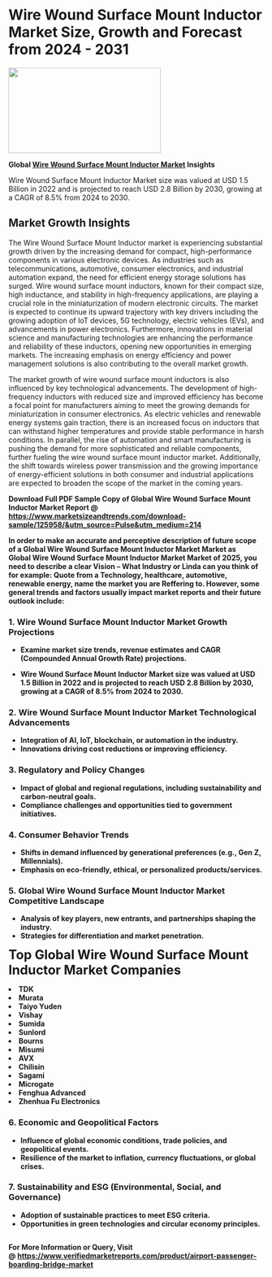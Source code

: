 <H1>Wire Wound Surface Mount Inductor Market Size, Growth and Forecast from 2024 - 2031</H1><img class="aligncenter size-medium wp-image-584254" src="https://thirdeyenews.in/wp-content/uploads/2024/09/Global-Market-Research-300x168.jpeg" alt="" width="300" height="168" /><p><strong>Global&nbsp;<a href="https://www.marketsizeandtrends.com/download-sample/125958/&amp;utm_source=Pulse&amp;utm_medium=214">Wire Wound Surface Mount Inductor Market</a> Insights</strong></p><p>Wire Wound Surface Mount Inductor Market size was valued at USD 1.5 Billion in 2022 and is projected to reach USD 2.8 Billion by 2030, growing at a CAGR of 8.5% from 2024 to 2030.</p><p><h2>Market Growth Insights</h2> <p>The Wire Wound Surface Mount Inductor market is experiencing substantial growth driven by the increasing demand for compact, high-performance components in various electronic devices. As industries such as telecommunications, automotive, consumer electronics, and industrial automation expand, the need for efficient energy storage solutions has surged. Wire wound surface mount inductors, known for their compact size, high inductance, and stability in high-frequency applications, are playing a crucial role in the miniaturization of modern electronic circuits. The market is expected to continue its upward trajectory with key drivers including the growing adoption of IoT devices, 5G technology, electric vehicles (EVs), and advancements in power electronics. Furthermore, innovations in material science and manufacturing technologies are enhancing the performance and reliability of these inductors, opening new opportunities in emerging markets. The increasing emphasis on energy efficiency and power management solutions is also contributing to the overall market growth.</p> <p><strong></strong></p> <p>The market growth of wire wound surface mount inductors is also influenced by key technological advancements. The development of high-frequency inductors with reduced size and improved efficiency has become a focal point for manufacturers aiming to meet the growing demands for miniaturization in consumer electronics. As electric vehicles and renewable energy systems gain traction, there is an increased focus on inductors that can withstand higher temperatures and provide stable performance in harsh conditions. In parallel, the rise of automation and smart manufacturing is pushing the demand for more sophisticated and reliable components, further fueling the wire wound surface mount inductor market. Additionally, the shift towards wireless power transmission and the growing importance of energy-efficient solutions in both consumer and industrial applications are expected to broaden the scope of the market in the coming years.</p> <p><strong></p><p><span class=""><strong>Download Full PDF Sample Copy of Global Wire Wound Surface Mount Inductor Market Report</strong> @ <a href="https://www.marketsizeandtrends.com/download-sample/125958/&amp;utm_source=Pulse&amp;utm_medium=214" target="_blank">https://www.marketsizeandtrends.com/download-sample/125958/&amp;utm_source=Pulse&amp;utm_medium=214</a></span></p><p>In order to make an accurate and perceptive description of future scope of a Global&nbsp;Wire Wound Surface Mount Inductor Market Market as Global&nbsp;Wire Wound Surface Mount Inductor Market Market of 2025, you need to describe a clear Vision &ndash; What Industry or Linda can you think of for example: Quote from a Technology, healthcare, automotive, renewable energy, name the market you are Reffering to. However, some general trends and factors usually impact market reports and their future outlook include:</p><h3>1.&nbsp;<strong>Wire Wound Surface Mount Inductor Market Growth Projections</strong></h3><ul><li>Examine market size trends, revenue estimates and CAGR (Compounded Annual Growth Rate) projections.</li><li><p>Wire Wound Surface Mount Inductor Market size was valued at USD 1.5 Billion in 2022 and is projected to reach USD 2.8 Billion by 2030, growing at a CAGR of 8.5% from 2024 to 2030.</p></li></ul><h3>2.&nbsp;<strong>Wire Wound Surface Mount Inductor Market Technological Advancements</strong></h3><ul><li>Integration of AI, IoT, blockchain, or automation in the industry.</li><li>Innovations driving cost reductions or improving efficiency.</li></ul><h3>3.&nbsp;<strong>Regulatory and Policy Changes</strong></h3><ul><li>Impact of global and regional regulations, including sustainability and carbon-neutral goals.</li><li>Compliance challenges and opportunities tied to government initiatives.</li></ul><h3>4.&nbsp;<strong>Consumer Behavior Trends</strong></h3><ul><li>Shifts in demand influenced by generational preferences (e.g., Gen Z, Millennials).</li><li>Emphasis on eco-friendly, ethical, or personalized products/services.</li></ul><h3>5.&nbsp;<strong>Global Wire Wound Surface Mount Inductor Market Competitive Landscape</strong></h3><ul><li>Analysis of key players, new entrants, and partnerships shaping the industry.</li><li>Strategies for differentiation and market penetration.</li></ul><p data-pm-slice="1 1 []"><span style="color: inherit; font-family: inherit; font-size: 25px;">Top Global Wire Wound Surface Mount Inductor Market Companies</span></p><div class="" data-test-id=""><p><li>TDK</li><li> Murata</li><li> Taiyo Yuden</li><li> Vishay</li><li> Sumida</li><li> Sunlord</li><li> Bourns</li><li> Misumi</li><li> AVX</li><li> Chilisin</li><li> Sagami</li><li> Microgate</li><li> Fenghua Advanced</li><li> Zhenhua Fu Electronics</li></p></div><h3>6.&nbsp;<strong>Economic and Geopolitical Factors</strong></h3><ul><li>Influence of global economic conditions, trade policies, and geopolitical events.</li><li>Resilience of the market to inflation, currency fluctuations, or global crises.</li></ul><h3>7.&nbsp;<strong>Sustainability and ESG (Environmental, Social, and Governance)</strong></h3><ul><li>Adoption of sustainable practices to meet ESG criteria.</li><li>Opportunities in green technologies and circular economy principles.</li></ul><h2><strong style="font-size: 14px;">For More Information or Query, Visit @&nbsp;</strong><a style="background-color: #ffffff; font-size: 14px;" href="https://www.marketsizeandtrends.com/report/wire-wound-surface-mount-inductor-market/" target="_blank">https://www.verifiedmarketreports.com/product/airport-passenger-boarding-bridge-market</a></h2>
